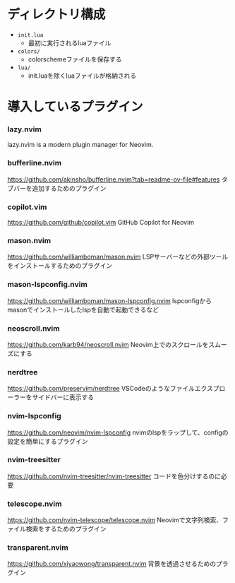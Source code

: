 # ディレクトリ構成

- `init.lua`
  - 最初に実行されるluaファイル
- `colors/`
  - colorschemeファイルを保存する
- `lua/`
  - init.luaを除くluaファイルが格納される   

# 導入しているプラグイン

### lazy.nvim
lazy.nvim is a modern plugin manager for Neovim.

### bufferline.nvim
https://github.com/akinsho/bufferline.nvim?tab=readme-ov-file#features
タブバーを追加するためのプラグイン

### copilot.vim
https://github.com/github/copilot.vim
GitHub Copilot for Neovim

### mason.nvim
https://github.com/williamboman/mason.nvim
LSPサーバーなどの外部ツールをインストールするためのプラグイン

### mason-lspconfig.nvim
https://github.com/williamboman/mason-lspconfig.nvim
lspconfigからmasonでインストールしたlspを自動で起動できるなど

### neoscroll.nvim
https://github.com/karb94/neoscroll.nvim
Neovim上でのスクロールをスムーズにする

### nerdtree
https://github.com/preservim/nerdtree
VSCodeのようなファイルエクスプローラーをサイドバーに表示する

### nvim-lspconfig
https://github.com/neovim/nvim-lspconfig
nvimのlspをラップして、configの設定を簡単にするプラグイン

### nvim-treesitter
https://github.com/nvim-treesitter/nvim-treesitter
コードを色分けするのに必要

### telescope.nvim
https://github.com/nvim-telescope/telescope.nvim
Neovimで文字列検索、ファイル検索をするためのプラグイン

### transparent.nvim
https://github.com/xiyaowong/transparent.nvim
背景を透過させるためのプラグイン



